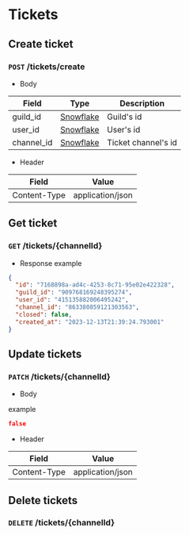 # Tickets

## Create ticket

### `POST` /tickets/create

- Body

| Field      | Type                                                                  | Description         |
|------------|-----------------------------------------------------------------------|---------------------|
| guild_id   | [Snowflake](https://discord.com/developers/docs/reference#snowflakes) | Guild's id          |
| user_id    | [Snowflake](https://discord.com/developers/docs/reference#snowflakes) | User's id           |
| channel_id | [Snowflake](https://discord.com/developers/docs/reference#snowflakes) | Ticket channel's id |

- Header

| Field        | Value            |
|--------------|------------------|
| Content-Type | application/json |

## Get ticket

### `GET` /tickets/{channelId}

- Response example

```json
{
  "id": "7168898a-ad4c-4253-8c71-95e02e422328",
  "guild_id": "909768169248395274",
  "user_id": "415135882006495242",
  "channel_id": "863380859121303563",
  "closed": false,
  "created_at": "2023-12-13T21:39:24.793001"
}
```

## Update tickets

### `PATCH` /tickets/{channelId}

- Body

example

```json
false
```

- Header

| Field        | Value            |
|--------------|------------------|
| Content-Type | application/json |

## Delete tickets

### `DELETE` /tickets/{channelId}
